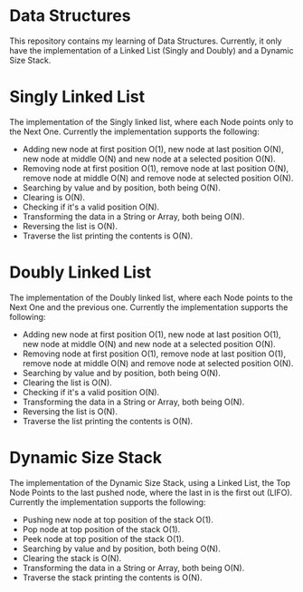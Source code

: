 # Data Structures

This repository contains my learning of Data Structures. Currently, it only have the implementation of a Linked List (Singly and Doubly) and a Dynamic Size Stack.

# Singly Linked List

The implementation of the Singly linked list, where each Node points only to the Next One.
Currently the implementation supports the following: 

- Adding new node at first position O(1), new node at last position O(N), new node at middle O(N) and new node at a selected position O(N).
- Removing node at first position O(1), remove node at last position O(N), remove node at middle O(N) and remove node at selected position O(N).
- Searching by value and by position, both being O(N).
- Clearing is O(N).
- Checking if it's a valid position O(N).
- Transforming the data in a String or Array, both being O(N).
- Reversing the list is O(N).
- Traverse the list printing the contents is O(N).

# Doubly Linked List

The implementation of the Doubly linked list, where each Node points to the Next One and the previous one.
Currently the implementation supports the following: 

- Adding new node at first position O(1), new node at last position O(1), new node at middle O(N) and new node at a selected position O(N).
- Removing node at first position O(1), remove node at last position O(1), remove node at middle O(N) and remove node at selected position O(N).
- Searching by value and by position, both being O(N).
- Clearing the list is O(N).
- Checking if it's a valid position O(N).
- Transforming the data in a String or Array, both being O(N).
- Reversing the list is O(N).
- Traverse the list printing the contents is O(N).

# Dynamic Size Stack

The implementation of the Dynamic Size Stack, using a Linked List, the Top Node Points to the last pushed node, where the last in is the first out (LIFO).
Currently the implementation supports the following: 

- Pushing new node at top position of the stack O(1).
- Pop node at top position of the stack O(1).
- Peek node at top position of the stack O(1).
- Searching by value and by position, both being O(N).
- Clearing the stack is O(N).
- Transforming the data in a String or Array, both being O(N).
- Traverse the stack printing the contents is O(N).